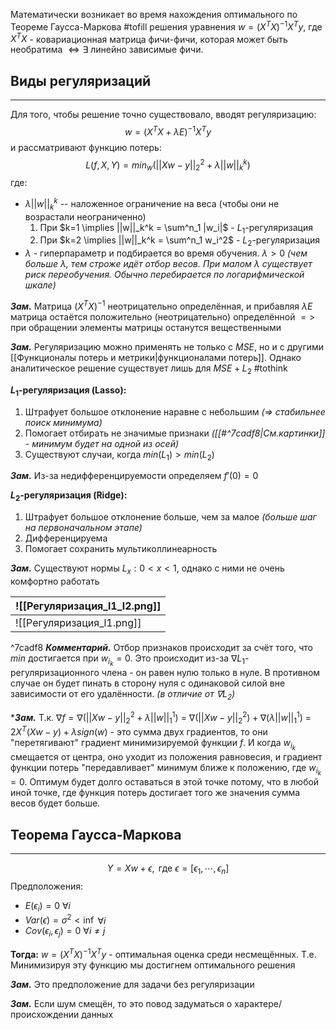 Математически возникает во время нахождения оптимального по Теореме Гаусса-Маркова #tofill решения уравнения $w = (X^TX)^{-1}X^Ty$, где $X^TX$ - ковариационная матрица фичи-фичи, которая может быть необратима $\Leftrightarrow \exists$ линейно зависимые фичи. 

## Виды регуляризаций
---

Для того, чтобы решение точно существовало, вводят регуляризацию: 
$$
w = (X^TX +\lambda E)^{-1}X^Ty
$$
и рассматривают функцию потерь:
$$
L(f, X, Y) = min_w(||Xw-y||_2^2 + \lambda||w||_k^k)
$$
где:
- $\lambda ||w||_k^k$ -- наложенное ограничение на веса (чтобы они не возрастали неограниченно)
	1. При $k=1 \implies ||w||_k^k = \sum^n_1 |w_i|$  - $L_1$-регуляризация
	2. При $k=2 \implies ||w||_k^k = \sum^n_1 w_i^2$  - $L_2$-регуляризация
- $\lambda$ - гиперпараметр и подбирается во время обучения. $\lambda \gt 0$ *(чем больше $\lambda$, тем строже идёт отбор весов. При малом $\lambda$ существует риск переобучения. Обычно перебирается по логарифмической шкале)*

***Зам.*** Матрица $(X^TX)^{-1}$ неотрицательно определённая, и прибавляя $\lambda E$ матрица остаётся положительно (неотрицательно) определённой $=>$ при обращении элементы матрицы останутся вещественными

***Зам.*** Регуляризацию можно применять не только с $MSE$, но и с другими [[Функционалы потерь и метрики|функционалами потерь]]. Однако аналитическое решение существует лишь для $MSE + L_2$ #tothink 

**$L_1$-регуляризация (Lasso):**
1. Штрафует большое отклонение наравне с небольшим *(=> стабильнее поиск минимума)*
2. Помогает отбирать не значимые признаки *([[#^7cadf8|См.картинки]] - минимум будет на одной из осей)*
3. Существуют случаи, когда $min(L_1) > min(L_2)$

***Зам.*** Из-за недифференцируемости определяем $f'(0)=0$ 

**$L_2$-регуляризация (Ridge):**
1. Штрафует большое отклонение больше, чем за малое *(больше шаг на первоначальном этапе)*
2. Дифференцируема
3. Помогает сохранить мультиколлинеарность

***Зам.*** Существуют нормы $L_x: 0 < x < 1$, однако с ними не очень комфортно работать

| ![[Регуляризация_l1_l2.png]] |
| ---------------------------- |
| ![[Регуляризация_l1.png]]    |

^7cadf8
***Комментарий.*** Отбор признаков происходит за счёт того, что $min$ достигается при $w_{i_{k}}= 0$. Это происходит из-за $\nabla L_1$-регуляризационного члена - он равен нулю только в нуле. В противном случае он будет пинать в сторону нуля с одинаковой силой вне зависимости от его удалённости. *(в отличие от $\nabla L_2$)* 

****Зам.*** Т.к. $\nabla f = \nabla(||Xw-y||_2^2 + \lambda||w||_1^1)$ = $\nabla(||Xw-y||_2^2) + \nabla(\lambda||w||_1^1)$ = $2X^T(Xw-y) + \lambda sign(w)$ - это сумма двух градиентов, то они "перетягивают" градиент минимизируемой функции $f$. И когда $w_{i_k}$ смещается от центра, оно уходит из положения равновесия, и градиент функции потерь "передавливает" минимум ближе к положению, где $w_{i_k} = 0$. Оптимум будет долго оставаться в этой точке потому, что в любой иной точке, где функция потерь достигает того же значения сумма весов будет больше.


## Теорема Гаусса-Маркова
---

$$Y = Xw + \epsilon,\text{ где } \epsilon = [\epsilon_1, \cdots, \epsilon_n]$$
Предположения:
- $E(\epsilon_i) = 0$ $\forall i$
- $Var(\epsilon) = \sigma^2 < \inf$ $\forall i$
- $Cov(\epsilon_i, \epsilon_j) = 0$  $\forall i \neq j$ 

**Тогда:** $w = (X^TX)^{-1}X^Ty$ - оптимальная оценка среди несмещённых. Т.е. Минимизируя эту функцию мы достигнем оптимального решения

***Зам.*** Это предположение для задачи без регуляризации

***Зам.*** Если шум смещён, то это повод задуматься о характере/происхождении данных

